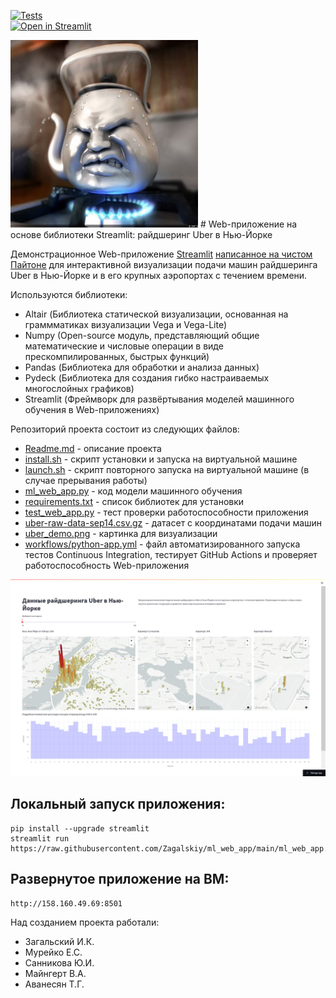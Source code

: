 [![Tests](https://github.com/Zagalskiy/ml_web_app/actions/workflows/python-app.yml/badge.svg)](https://github.com/Zagalskiy/ml_web_app/actions/workflows/python-app.yml)   
[![Open in Streamlit](https://static.streamlit.io/badges/streamlit_badge_black_white.svg)](https://nyc-uber.streamlit.app/)


<img src="https://github.com/Zagalskiy/ml_web_app/blob/main/Las_Teteras_Desesperadas.jpg" width="300" height="300" alt="Las Teteras Desesperadas">
# Web-приложение на основе библиотеки Streamlit: райдшеринг Uber в Нью-Йорке

Демонстрационное Web-приложение [Streamlit](https://streamlit.io) [написанное на чистом Пайтоне](https://github.com/Zagalskiy/ml_web_app/blob/main/ml_web_app.py) для интерактивной визуализации подачи машин райдшеринга Uber в Нью-Йорке и в его крупных аэропортах с течением времени.

Используются библиотеки:
- Altair (Библиотека статической визуализации, основанная на граммматиках визуализации Vega и Vega-Lite)
- Numpy (Open-source модуль, представляющий общие математические и числовые операции в виде прескомпилированных, быстрых функций)
- Pandas (Библиотека для обработки и анализа данных)
- Pydeck (Библиотека для создания гибко настраиваемых многослойных графиков)
- Streamlit (Фреймворк для развёртывания моделей машинного обучения в Web-приложениях)

Репозиторий проекта состоит из следующих файлов:
- [Readme.md](https://github.com/Zagalskiy/ml_web_app/blob/main/README.md) - описание проекта
- [install.sh](https://github.com/Zagalskiy/ml_web_app/blob/main/install.sh) - скрипт установки и запуска на виртуальной машине
- [launch.sh](https://github.com/Zagalskiy/ml_web_app/blob/main/launch.sh) - скрипт повторного запуска на виртуальной машине (в случае прерывания работы)
- [ml_web_app.py](https://github.com/Zagalskiy/ml_web_app/blob/main/ml_web_app.py) - код модели машинного обучения
- [requirements.txt](https://github.com/Zagalskiy/ml_web_app/blob/main/requirements.txt) - список библиотек для установки
- [test_web_app.py](https://github.com/Zagalskiy/ml_web_app/blob/main/test_web_app.py) - тест проверки работоспособности приложения
- [uber-raw-data-sep14.csv.gz](https://github.com/Zagalskiy/ml_web_app/blob/main/uber-raw-data-sep14.csv.gz) - датасет с координатами подачи машин
- [uber_demo.png](https://github.com/Zagalskiy/ml_web_app/blob/main/uber_demo.png) - картинка для визуализации
- [workflows/python-app.yml](https://github.com/Zagalskiy/ml_web_app/blob/main/.github/workflows/python-app.yml) - файл автоматизированного запуска тестов Continuous Integration, тестирует GitHub Actions и проверяет работоспособность Web-приложения

![Райдшеринг Uber](https://github.com/Zagalskiy/ml_web_app/raw/main/uber_demo.png "Райдшеринг Uber")

## Локальный запуск приложения:
```
pip install --upgrade streamlit
streamlit run https://raw.githubusercontent.com/Zagalskiy/ml_web_app/main/ml_web_app.py
```
## Развернутое приложение на ВМ:
```
http://158.160.49.69:8501
```
Над созданием проекта работали:
* Загальский И.К.
* Мурейко Е.С.
* Санникова Ю.И.
* Майнгерт В.А.
* Аванесян Т.Г.
